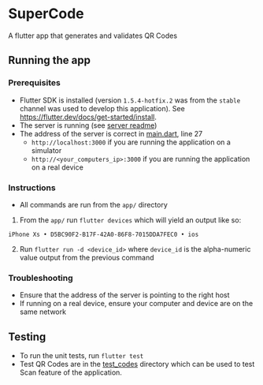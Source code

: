 # SuperCode

A flutter app that generates and validates QR Codes

## Running the app

### Prerequisites
- Flutter SDK is installed (version `1.5.4-hotfix.2` was from the `stable` channel was used to develop this application). 
See https://flutter.dev/docs/get-started/install.
- The server is running (see [server readme](../server/README.md))
- The address of the server is correct in [main.dart](lib/main.dart), line 27
    - `http://localhost:3000` if you are running the application on a simulator
    - `http://<your_computers_ip>:3000` if you are running the application on a real device    

### Instructions
- All commands are run from the `app/` directory
1. From the `app/` run `flutter devices` which will yield an output like so:
```
iPhone Xs • D5BC90F2-B17F-42A0-86F8-7015DDA7FEC0 • ios
```
2. Run `flutter run -d <device_id>` where `device_id` is the alpha-numeric value output from the previous command

### Troubleshooting
- Ensure that the address of the server is pointing to the right host
- If running on a real device, ensure your computer and device are on the same
network

## Testing
- To run the unit tests, run `flutter test`
- Test QR Codes are in the [test_codes](../test_codes) directory which can be used to test
Scan feature of the application.



